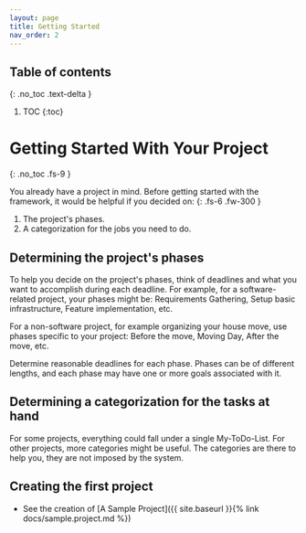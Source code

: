 ```yaml
---
layout: page
title: Getting Started
nav_order: 2
---
```


## Table of contents
{: .no_toc .text-delta }

1. TOC
{:toc}

# Getting Started With Your Project
{: .no_toc .fs-9 }

You already have a project in mind. Before getting started with the framework,
it would be helpful if you decided on:
{: .fs-6 .fw-300 }

1. The project's phases.
1. A categorization for the jobs you need to do.

## Determining the project's phases
To help you decide on the project's phases, think of deadlines and what you want to accomplish during each deadline. For example, for a software-related project, your phases might be: Requirements Gathering, Setup basic infrastructure, Feature implementation, etc.

For a non-software project, for example organizing your house move, use phases specific to your project: Before the move, Moving Day, After the move, etc.

Determine reasonable deadlines for each phase. Phases can be of different lengths, and each phase may have one or more goals associated with it.

## Determining a categorization for the tasks at hand
For some projects, everything could fall under a single My-ToDo-List. 
For other projects, more categories might be useful. The categories are there to help you, 
they are not imposed by the system.

## Creating the first project

- See the creation of [A Sample Project]({{ site.baseurl }}{% link docs/sample.project.md %})